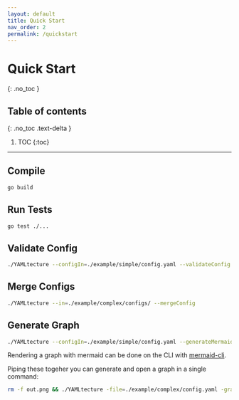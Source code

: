 ```yaml
---
layout: default
title: Quick Start
nav_order: 2
permalink: /quickstart
---
```


# Quick Start
{: .no_toc }

## Table of contents
{: .no_toc .text-delta }

1. TOC
{:toc}

---

## Compile

```bash
go build
```

## Run Tests

```bash
go test ./...
```

## Validate Config

```bash
./YAMLtecture --configIn=./example/simple/config.yaml --validateConfig
```

## Merge Configs

```bash
./YAMLtecture --in=./example/complex/configs/ --mergeConfig
```

## Generate Graph

```bash
./YAMLtecture --configIn=./example/simple/config.yaml --generateMermaid
```

Rendering a graph with mermaid can be done on the CLI with [mermaid-cli](https://github.com/mermaid-js/mermaid-cli).

Piping these togeher you can generate and open a graph in a single command:

```bash
rm -f out.png && ./YAMLtecture -file=./example/complex/config.yaml -graph | mmdc -i - -o ./out.png && open ./out.png
```

